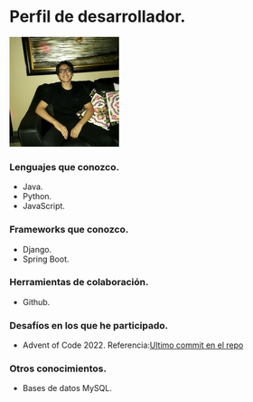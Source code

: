 # Perfil de desarrollador.

![Foto del desarrolador](/images/foto_de_perfil.jpg)

### Lenguajes que conozco.
- Java.
- Python.
- JavaScript.

### Frameworks que conozco.
- Django.
- Spring Boot.

### Herramientas de colaboración.
- Github.

### Desafíos en los que he participado.
- Advent of Code 2022. Referencia:[Ultimo commit en el repo](https://github.com/AoC-ESPOL/AoC-2022-Solutions/commit/6524d1bcceb3ed9bb506c7fb90bf54cc85a0bdef)

### Otros conocimientos.
- Bases de datos MySQL.
